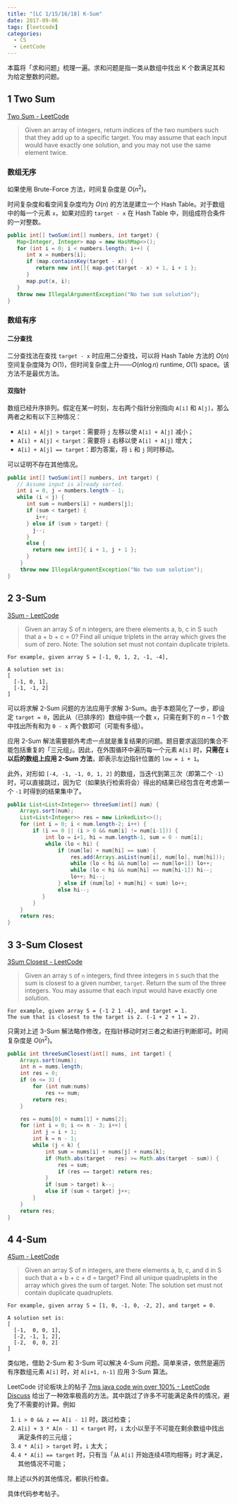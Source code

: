 ```yaml
---
title: "[LC 1/15/16/18] K-Sum"
date: 2017-09-06
tags: [leetcode]
categories:
  - CS
  - LeetCode
---
```


本篇将「求和问题」梳理一遍。求和问题是指一类从数组中找出 K 个数满足其和为给定整数的问题。

<!-- more -->


## 1 Two Sum

[Two Sum - LeetCode](https://leetcode.com/problems/two-sum)
> Given an array of integers, return indices of the two numbers such that they add up to a specific target.
You may assume that each input would have exactly one solution, and you may not use the same element twice.

### 数组无序

如果使用 Brute-Force 方法，时间复杂度是 $O(n^2)$。

时间复杂度和看空间复杂度均为 $O(n)$ 的方法是建立一个 Hash Table。对于数组中的每一个元素 `x`，如果对应的 `target - x` 在 Hash Table 中，则组成符合条件的一对整数。

```java
public int[] twoSum(int[] numbers, int target) {
   Map<Integer, Integer> map = new HashMap<>();
   for (int i = 0; i < numbers.length; i++) {
      int x = numbers[i];
      if (map.containsKey(target - x)) {
         return new int[]{ map.get(target - x) + 1, i + 1 };
      }
      map.put(x, i);
   }
   throw new IllegalArgumentException("No two sum solution");
}
```

### 数组有序

#### 二分查找

二分查找法在查找 `target - x` 时应用二分查找，可以将 Hash Table 方法的 $O(n)$ 空间复杂度降为 $O(1)$，但时间复杂度上升——$O(n \log{n})$ runtime, $O(1)$ space。该方法不是最优方法。

#### 双指针

数组已经升序排列。假定在某一时刻，左右两个指针分别指向 `A[i]` 和 `A[j]`，那么两者之和有以下三种情况：
* `A[i] + A[j] > target`：需要将 `j` 左移以使 `A[i] + A[j]` 减小；
* `A[i] + A[j] < target`：需要将 `i` 右移以使 `A[i] + A[j]` 增大；
* `A[i] + A[j] == target`：即为答案，将 `i` 和 `j` 同时移动。

可以证明不存在其他情况。

```java
public int[] twoSum(int[] numbers, int target) {
   // Assume input is already sorted.
   int i = 0, j = numbers.length - 1;
   while (i < j) {
      int sum = numbers[i] + numbers[j];
      if (sum < target) {
         i++;
      } else if (sum > target) {
        j--;
      }
      else {
        return new int[]{ i + 1, j + 1 };
      }
    }
    throw new IllegalArgumentException("No two sum solution");
}
```


## 2 3-Sum

[3Sum - LeetCode](https://leetcode.com/problems/3sum/)

> Given an array S of n integers, are there elements a, b, c in S such that a + b + c = 0? Find all unique triplets in the array which gives the sum of zero.
Note: The solution set must not contain duplicate triplets.
```
For example, given array S = [-1, 0, 1, 2, -1, -4],

A solution set is:
[
  [-1, 0, 1],
  [-1, -1, 2]
]
```

可以将求解 2-Sum 问题的方法应用于求解 3-Sum。由于本题简化了一步，即设定 `target = 0`，因此从（已排序的）数组中挑一个数 `x`，只需在剩下的 $n-1$ 个数中找出所有和为 `0 - x` 两个数即可（可能有多组）。

应用 2-Sum 解法需要额外考虑一点就是重复结果的问题。题目要求返回的集合不能包括重复的「三元组」。因此，在外围循环中遍历每一个元素 `A[i]` 时，**只需在 `i` 以后的数组上应用 2-Sum 方法**，即表示左边指针位置的 `low = i + 1`。

此外，对形如 `[-4, -1, -1, 0, 1, 2]` 的数组，当迭代到第三次（即第二个 `-1`）时，可以直接跳过，因为它（如果执行检索将会）得出的结果已经包含在考虑第一个 `-1` 时得到的结果集中了。

```java
public List<List<Integer>> threeSum(int[] num) {
    Arrays.sort(num);
    List<List<Integer>> res = new LinkedList<>();
    for (int i = 0; i < num.length-2; i++) {
        if (i == 0 || (i > 0 && num[i] != num[i-1])) {
            int lo = i+1, hi = num.length-1, sum = 0 - num[i];
            while (lo < hi) {
                if (num[lo] + num[hi] == sum) {
                    res.add(Arrays.asList(num[i], num[lo], num[hi]));
                    while (lo < hi && num[lo] == num[lo+1]) lo++;
                    while (lo < hi && num[hi] == num[hi-1]) hi--;
                    lo++; hi--;
                } else if (num[lo] + num[hi] < sum) lo++;
                else hi--;
           }
        }
    }
    return res;
}
```


## 3 3-Sum Closest

[3Sum Closest - LeetCode](https://leetcode.com/problems/3sum-closest/description/)

> Given an array `S` of `n` integers, find three integers in `S` such that the sum is closest to a given number, `target`. Return the sum of the three integers. You may assume that each input would have exactly one solution.
```
For example, given array S = {-1 2 1 -4}, and target = 1.
The sum that is closest to the target is 2. (-1 + 2 + 1 = 2).
```

只需对上述 3-Sum 解法略作修改，在指针移动时对三者之和进行判断即可。时间复杂度是 $O(n^2)$。

```java
public int threeSumClosest(int[] nums, int target) {
    Arrays.sort(nums);
    int n = nums.length;
    int res = 0;
    if (n <= 3) {
        for (int num:nums)
            res += num;
        return res;
    }

    res = nums[0] + nums[1] + nums[2];
    for (int i = 0; i <= n - 3; i++) {
        int j = i + 1;
        int k = n - 1;
        while (j < k) {
            int sum = nums[i] + nums[j] + nums[k];
            if (Math.abs(target - res) >= Math.abs(target - sum)) {
                res = sum;
                if (res == target) return res;
            }
            if (sum > target) k--;
            else if (sum < target) j++;
        }
    }
    return res;
}
```

## 4 4-Sum

[4Sum - LeetCode](https://leetcode.com/problems/4sum/description/)
> Given an array S of n integers, are there elements a, b, c, and d in S such that a + b + c + d = target? Find all unique quadruplets in the array which gives the sum of target.
Note: The solution set must not contain duplicate quadruplets.
```
For example, given array S = [1, 0, -1, 0, -2, 2], and target = 0.

A solution set is:
[
  [-1,  0, 0, 1],
  [-2, -1, 1, 2],
  [-2,  0, 0, 2]
]
```

类似地，借助 2-Sum 和 3-Sum 可以解决 4-Sum 问题。简单来讲，依然是遍历有序数组元素 `A[i]` 时，对 `A[i+1, n-1]` 应用 3-Sum 算法。

LeetCode 讨论板块上的帖子 [7ms java code win over 100% - LeetCode Discuss](https://leetcode.com/problems/4sum/discuss/8547/) 给出了一种效率极高的方法。其中跳过了许多不可能满足条件的情况，避免了不需要的计算。例如

1. `i > 0 && z == A[i - 1]` 时，跳过检查；
2. `A[i] + 3 * A[n - 1] < target` 时，`i` 太小以至于不可能在剩余数组中找出满足条件的三元组；
3. `4 * A[i] > target` 时，`i` 太大；
4. `4 * A[i] == target` 时，只有当「从 `A[i]` 开始连续4项均相等」时才满足，其他情况不可能；

除上述以外的其他情况，都执行检查。

具体代码参考帖子。
